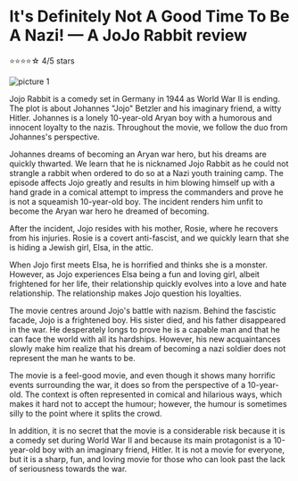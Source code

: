 # It's Definitely Not A Good Time To Be A Nazi! — A JoJo Rabbit review

⭐️⭐️⭐️⭐️☆ 4/5 stars

![picture 1](../images/fb9323ba8a292a4aa5716004f406a3a46fd8a3190df4742df17ede70f90dbfac.png) 


Jojo Rabbit is a comedy set in Germany in 1944 as World War II is ending. The plot is about Johannes "Jojo" Betzler and his imaginary friend, a witty Hitler. Johannes is a lonely 10-year-old Aryan boy with a humorous and innocent loyalty to the nazis. Throughout the movie, we follow the duo from Johannes's perspective.

Johannes dreams of becoming an Aryan war hero, but his dreams are quickly thwarted. We learn that he is nicknamed Jojo Rabbit as he could not strangle a rabbit when ordered to do so at a Nazi youth training camp. The episode affects Jojo greatly and results in him blowing himself up with a hand grade in a comical attempt to impress the commanders and prove he is not a squeamish 10-year-old boy. The incident renders him unfit to become the Aryan war hero he dreamed of becoming.

After the incident, Jojo resides with his mother, Rosie, where he recovers from his injuries. Rosie is a covert anti-fascist, and we quickly learn that she is hiding a Jewish girl, Elsa, in the attic.

When Jojo first meets Elsa, he is horrified and thinks she is a monster. However, as Jojo experiences Elsa being a fun and loving girl,  albeit frightened for her life, their relationship quickly evolves into a love and hate relationship. The relationship makes Jojo question his loyalties.

The movie centres around Jojo's battle with nazism. Behind the fascistic facade, Jojo is a frightened boy. His sister died, and his father disappeared in the war. He desperately longs to prove he is a capable man and that he can face the world with all its hardships. However, his new acquaintances slowly make him realize that his dream of becoming a nazi soldier does not represent the man he wants to be.

The movie is a feel-good movie, and even though it shows many horrific events surrounding the war, it does so from the perspective of a 10-year-old. The context is often represented in comical and hilarious ways, which makes it hard not to accept the humour; however, the humour is sometimes silly to the point where it splits the crowd.

In addition, it is no secret that the movie is a considerable risk because it is a comedy set during World War II and because its main protagonist is a 10-year-old boy with an imaginary friend, Hitler. It is not a movie for everyone, but it is a sharp, fun, and loving movie for those who can look past the lack of seriousness towards the war.